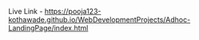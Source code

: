 Live Link - https://pooja123-kothawade.github.io/WebDevelopmentProjects/Adhoc-LandingPage/index.html
